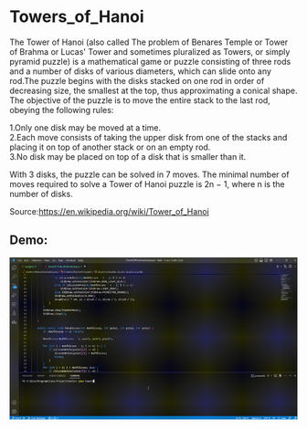 # Towers_of_Hanoi
The Tower of Hanoi (also called The problem of Benares Temple or Tower of Brahma or Lucas' Tower and sometimes pluralized as Towers, or simply pyramid puzzle) is a mathematical game or puzzle consisting of three rods and a number of disks of various diameters, which can slide onto any rod.The puzzle begins with the disks stacked on one rod in order of decreasing size, the smallest at the top, thus approximating a conical shape. The objective of the puzzle is to move the entire stack to the last rod, obeying the following rules:  

1.Only one disk may be moved at a time.  
2.Each move consists of taking the upper disk from one of the stacks and placing it on top of another stack or on an empty rod.  
3.No disk may be placed on top of a disk that is smaller than it.  

With 3 disks, the puzzle can be solved in 7 moves. The minimal number of moves required to solve a Tower of Hanoi puzzle is 2n − 1, where n is the number of disks.  

Source:https://en.wikipedia.org/wiki/Tower_of_Hanoi

## Demo:
![GIF](https://github.com/MahirSalahin/Towers_of_Hanoi/blob/main/Towers_of_Hanoi_Simulation.gif)
